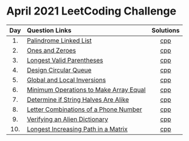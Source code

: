 # April 2021 LeetCoding Challenge

| Day | Question Links                                                                                                                                             |                              Solutions                              |
| :-: | :--------------------------------------------------------------------------------------------------------------------------------------------------------- | :-----------------------------------------------------------------: |
| 1.  | [Palindrome Linked List](https://leetcode.com/explore/featured/card/april-leetcoding-challenge-2021/593/week-1-april-1st-april-7th/3693/)                  |            [cpp](./01.%20Palindrome%20Linked%20List.cpp)            |
| 2.  | [Ones and Zeroes](https://leetcode.com/explore/challenge/card/april-leetcoding-challenge-2021/593/week-1-april-1st-april-7th/3694/)                        |               [cpp](./02.%20Ones%20and%20Zeroes.cpp)                |
| 3.  | [Longest Valid Parentheses](https://leetcode.com/explore/challenge/card/april-leetcoding-challenge-2021/593/week-1-april-1st-april-7th/3695/)              |          [cpp](./03.%20Longest%20Valid%20Parentheses.cpp)           |
| 4.  | [Design Circular Queue](https://leetcode.com/explore/challenge/card/april-leetcoding-challenge-2021/593/week-1-april-1st-april-7th/3696/)                  |            [cpp](./04.%20Design%20Circular%20Queue.cpp)             |
| 5.  | [Global and Local Inversions](https://leetcode.com/explore/challenge/card/april-leetcoding-challenge-2021/593/week-1-april-1st-april-7th/3697/)            |        [cpp](./05.%20Global%20and%20Local%20Inversions.cpp)         |
| 6.  | [Minimum Operations to Make Array Equal](https://leetcode.com/explore/challenge/card/april-leetcoding-challenge-2021/593/week-1-april-1st-april-7th/3698/) | [cpp](./06.%20Minimum%20Operations%20to%20Make%20Array%20Equal.cpp) |
| 7.  | [Determine if String Halves Are Alike](https://leetcode.com/explore/challenge/card/april-leetcoding-challenge-2021/593/week-1-april-1st-april-7th/3699/)   |  [cpp](./07.%20Determine%20if%20String%20Halves%20Are%20Alike.cpp)  |
| 8.  | [Letter Combinations of a Phone Number](https://leetcode.com/explore/challenge/card/april-leetcoding-challenge-2021/594/week-2-april-8th-april-14th/3701/)   |  [cpp](./08.%20Letter%20Combinations%20of%20a%20Phone%20Number.cpp)  |
| 9.  | [Verifying an Alien Dictionary](https://leetcode.com/explore/challenge/card/april-leetcoding-challenge-2021/594/week-2-april-8th-april-14th/3702/)   |  [cpp](./09.%20Verifying%20an%20Alien%20Dictionary.cpp)  |
| 10.  | [Longest Increasing Path in a Matrix](https://leetcode.com/explore/challenge/card/april-leetcoding-challenge-2021/594/week-2-april-8th-april-14th/3703/)   |  [cpp](./10.%20Longest%20Increasing%20Path%20in%20a%20Matrix.cpp)  |
